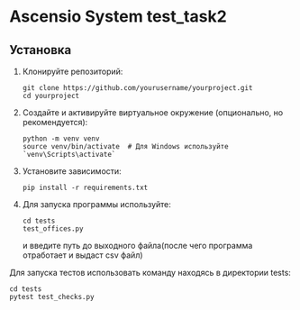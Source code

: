 # Ascensio System test_task2

## Установка

1. Клонируйте репозиторий:
   ```
   git clone https://github.com/yourusername/yourproject.git
   cd yourproject
   ```


2. Создайте и активируйте виртуальное окружение (опционально, но рекомендуется):
   ```
   python -m venv venv
   source venv/bin/activate  # Для Windows используйте `venv\Scripts\activate`
   ```
3. Установите зависимости:
   ```
   pip install -r requirements.txt
   ```
4. Для запуска программы используйте:
   ```
   cd tests
   test_offices.py 
   ```
   и введите путь до выходного файла(после чего программа отработает и выдаст csv файл)
   
Для запуска тестов использовать команду находясь в директории tests:
  ```
  cd tests
  pytest test_checks.py
  ```
